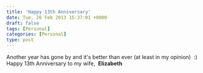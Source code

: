 ```yaml
---
title: 'Happy 13th Anniversary'
date: Tue, 26 Feb 2013 15:37:01 +0000
draft: false
tags: [Personal]
categories: [Personal]
type: post
---
```


Another year has gone by and it's better than ever (at least in my opinion)  :) Happy 13th Anniversary to my wife,  **Elizabeth**